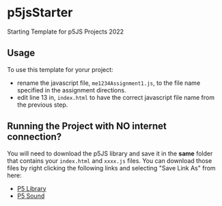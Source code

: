 # p5jsStarter
Starting Template for p5JS Projects 2022

## Usage
To use this template for yorur project:

* rename the javascript file, ```me1234Assignment1.js```, to the file name specified in the assignment directions.  
* edit line 13 in, ```index.html``` to have the correct javascript file name from the previous step.

## Running the Project with __NO__ internet connection?

You will need to download the p5JS library and save it in the __same__ folder that contains your `index.html` and `xxxx.js` files.  You can download those files by right clicking the following links and selecting "Save Link As" from here:  

* [P5 Library](https://cdnjs.cloudflare.com/ajax/libs/p5.js/1.4.1/p5.js)
* [P5 Sound](https://cdnjs.cloudflare.com/ajax/libs/p5.js/1.4.1/addons/p5.sound.min.js")

